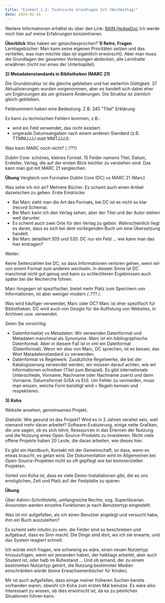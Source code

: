 ```yaml
---
title: "Einheit 1.2: Technische Grundlagen 2/2 (Nachmittag)"
date: 2024-02-14
---
```

Weitere Informationen erhältst du über den Link: <a href="https://pad.gwdg.de/H-dlBlKaS9-xqX0ZH8fqcw#">BAIN HedgeDoc</a>
Ich werde mich hier auf meine Erfahrungen konzentrieren. 

**Überblick** Was haben wir getan/besprochen?
**1) Retro, Fragen**
Lerntagebücher: Man kann seine eigenen Prioritäten setzen und das vertiefen, was man möchte (das ist eigentlich erwünscht). Aber man muss die Grundlagen der gesamten Vorlesungen abdecken, alle Lernihalte erwähnen (nicht nur eines der Unterkapitel).

**2) Metadatenstandards in Bibliotheken (MARC 21)**

Die Grundstruktur ist die gleiche geblieben und hat weiterhin Gültigkeit. 37 Aktualisierungen wurden vorgenommen, aber es handelt sich dabei eher um Ergänzungen als um grössere Änderungen. Die Struktur ist ziemlich gleich geblieben.

Feldnummern haben eine Bedeutung. Z.B. 245 "Titel" Erklärung

Es kann zu technischen Fehlern kommen, z.B.:
-	 wird ein Feld verwendet, das nicht existiert. 
-	ungerade Datumsangaben nach einem anderen Standard (z.B. TTMMJJJJ statt MMTJJJJ).

Was kann MARC noch nicht? /..???/

Dublin Core: schönes, kleines Format. 15 Felder namens Titel, Datum, Ersteller, Verlag, die auf der ersten Blick leichter zu verstehen sind. Das kann man gut mit MARC 21 vergleichen.

**Übung** Vergleich von Formaten Dublin Core (DC) vs MARC 21 (Marc)

Was sehe ich mir an? Mehrere Bücher. Es scheint auch einen Artikel dazwischen zu geben. 
Erste Eindrücke:

- Bei Marc sieht man die Art des Formats, bei DC ist es nicht so klar (record Schema).
- Bei Marc kann ich den Verlag sehen, aber der Titel und der Autor stehen weit darunter.
- Es scheint auch zwei Orte für den Verlag zu geben. Wahrscheinlich liegt es daran, dass es sich bei dem vorliegenden Buch um eine Übersetzung handelt.
- Bei Marc detailliert 505 und 520. DC nur ein Feld ... wie kann man das hier eintragen?

Weiter:

Keine Seitenzahlen bei DC, so dass Informationen verloren gehen, wenn wir von einem Format zum anderen wechseln. In diesem Sinne ist DC manchmal nicht gut genug und kann zu schlechteren Ergebnissen auch später bei der Recherche führen.

Marc hingegen ist spezifischer, bietet mehr Platz zum Speichern von Informationen, ist aber weniger modern /..???./.

Was wird häufiger verwendet, Marc oder DC? Marc ist eher spezifisch für Bibliotheken. DC wird auch von Google für die Auflistung von Websites, in Archiven usw. verwendet.

Seien Sie vorsichtig: 
-	Datenformat(e) vs Metadaten:
Wir verwenden Datenformat und Metadaten manchmal als Synonyme. Marc ist ein bibliographische Datenformat. Aber in diesem Fall ist in xml ein Dateiformat (Datenformat). Wenn wir also von Marc, DC sprechen, ist es besser, das Wort Metadatenstandard zu verwenden.
-	Datenformat vs Regelwerk:
Zusätzliche Regelwerke, die bei der Katalogisierung verwendet werden, wir müssen darauf achten, wie wir Informationen schreiben (Titel zum Beispiel). Es gibt internationale Unterschiede, Vorname, Nachname oder Nachname zuerst und dann Vorname. Datumsformat (USA vs EU). Um Fehler zu vermeiden, muss man wissen, welche Form benötigt wird = Regeln kennen und respektieren.

**3) Koha**

Website ansehen, gemeinsames Projekt.

Statistik: Wie gesund ist das Projekt? Wird es in 2 Jahren veraltet sein, weil niemand mehr daran arbeitet? Software-Evaluierung, einige nette Grafiken, die uns sagen, ob es sich lohnt, Ressourcen in das Erlernen der Nutzung und die Nutzung eines Open-Source-Produkts zu investieren. Nicht viele offene Projekte haben 20 Leute, die daran arbeiten, wie dieses hier.

Es gibt ein Handbuch, Kontakt mit der Gemeinschaft, so dass, wenn es etwas braucht, es getan wird. Die Dokumentation wird im Allgemeinen bei Open-Source-Projekten nicht so oft gepflegt wie bei kommerziellen Projekten. 

Vorteil von Koha ist, dass es viele Demo-Installationen gibt, die es uns ermöglichen, Zeit und Platz auf der Festplatte zu sparen.



**Übung**

Über Admin-Schnittstelle, umfangreiche Rechte, sog. Superlibrarian. Ansonsten werden einzelne Funktionen je nach Benutzertyp eingestellt.

Was ist mir aufgefallen, als ich einen Benutzer angelegt und versucht habe, ihm ein Buch auszuleihen? 

Es scheint sehr intuitiv zu sein, die Felder sind so beschrieben und aufgebaut, dass es Sinn macht. Die Dinge sind dort, wo ich sie erwarte, und das System reagiert schnell.

Ich würde mich fragen, wie schwierig es wäre, einen neuen Nutzertyp hinzuzufügen, wenn wir jemanden haben, der halbtags arbeitet, aber auch Student ist, oder halb im Ruhestand ... Und ob jemand, der zu einem bestimmten Nutzertyp gehört, die Nutzung bestimmter Medien einschränken würde (keine Erwachsenenbücher für Kinder).

Mir ist auch aufgefallen, dass einige meiner früheren Suchen bereits vorhanden waren, obwohl ich Koha zum ersten Mal benutze. Es wäre also interessant zu wissen, ob dies erwünscht ist, da es zu peinlichen Situationen führen kann.
